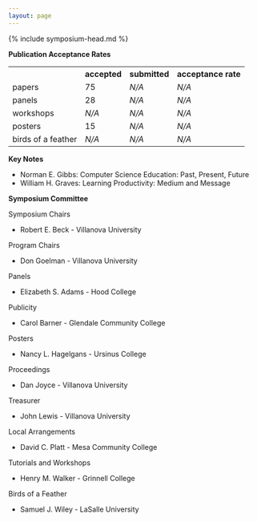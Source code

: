 ```yaml
---
layout: page
---
```

{% include symposium-head.md  %}


**Publication Acceptance Rates**
<table class="table table-hover table-sm"><tbody><tr><th></th>
<th>accepted</th>
<th>submitted</th>
<th>acceptance rate</th>
</tr><tr><td>papers</td>
<td> 75</td>
<td> <i>N/A</i></td>
<td> <i>N/A</i></td>
</tr><tr><td>panels</td>
<td> 28</td>
<td> <i>N/A</i></td>
<td> <i>N/A</i></td>
</tr><tr><td>workshops</td>
<td> <i>N/A</i></td>
<td> <i>N/A</i></td>
<td> <i>N/A</i></td>
</tr><tr><td>posters</td>
<td> 15</td>
<td> <i>N/A</i></td>
<td> <i>N/A</i></td>
</tr><tr><td>birds of a feather</td>
<td> <i>N/A</i></td>
<td> <i>N/A</i></td>
<td> <i>N/A</i></td>
</tr></tbody></table>


**Key Notes**

-   Norman E. Gibbs: Computer Science Education: Past, Present, Future
-   William H. Graves: Learning Productivity: Medium and Message

**Symposium Committee**

Symposium Chairs

-   Robert E. Beck - Villanova University

Program Chairs

-   Don Goelman - Villanova University

Panels

-   Elizabeth S. Adams - Hood College

Publicity

-   Carol Barner - Glendale Community College

Posters

-   Nancy L. Hagelgans - Ursinus College

Proceedings

-   Dan Joyce - Villanova University

Treasurer

-   John Lewis - Villanova University

Local Arrangements

-   David C. Platt - Mesa Community College

Tutorials and Workshops

-   Henry M. Walker - Grinnell College

Birds of a Feather

-   Samuel J. Wiley - LaSalle University
